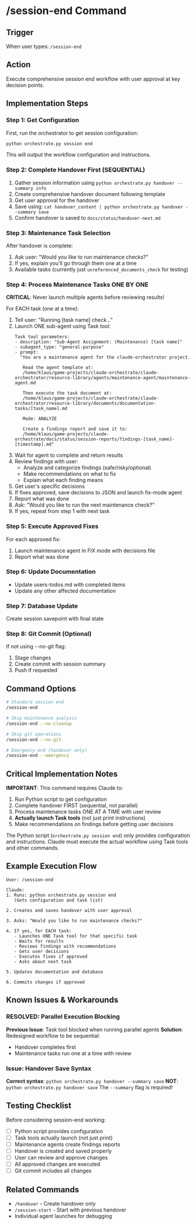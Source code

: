# /session-end Command

## Trigger
When user types: `/session-end`

## Action
Execute comprehensive session end workflow with user approval at key decision points.

## Implementation Steps

### Step 1: Get Configuration
First, run the orchestrator to get session configuration:
```bash
python orchestrate.py session end
```
This will output the workflow configuration and instructions.

### Step 2: Complete Handover First (SEQUENTIAL)
1. Gather session information using `python orchestrate.py handover --summary info`
2. Create comprehensive handover document following template
3. Get user approval for the handover
4. Save using: `cat handover_content | python orchestrate.py handover --summary save`
5. Confirm handover is saved to `docs/status/handover-next.md`

### Step 3: Maintenance Task Selection
After handover is complete:
1. Ask user: "Would you like to run maintenance checks?"
2. If yes, explain you'll go through them one at a time
3. Available tasks (currently just `unreferenced_documents_check` for testing)

### Step 4: Process Maintenance Tasks ONE BY ONE
**CRITICAL**: Never launch multiple agents before reviewing results!

For EACH task (one at a time):
1. Tell user: "Running [task name] check..."
2. Launch ONE sub-agent using Task tool:
   ```
   Task tool parameters:
   - description: "Sub-Agent Assignment: (Maintenance) [task name]"
   - subagent_type: "general-purpose"
   - prompt: 
     "You are a maintenance agent for the claude-orchestrator project.
      
      Read the agent template at: 
      /home/klaus/game-projects/claude-orchestrate/claude-orchestrator/resource-library/agents/maintenance-agent/maintenance-agent.md
      
      Then execute the task document at:
      /home/klaus/game-projects/claude-orchestrate/claude-orchestrator/resource-library/documents/documentation-tasks/[task_name].md
      
      Mode: ANALYZE
      
      Create a findings report and save it to:
      /home/klaus/game-projects/claude-orchestrate/docs/status/session-reports/findings-[task_name]-[timestamp].md"
   ```
3. Wait for agent to complete and return results
4. Review findings with user:
   - Analyze and categorize findings (safe/risky/optional)
   - Make recommendations on what to fix
   - Explain what each finding means
5. Get user's specific decisions
6. If fixes approved, save decisions to JSON and launch fix-mode agent
7. Report what was done
8. Ask: "Would you like to run the next maintenance check?"
9. If yes, repeat from step 1 with next task

### Step 5: Execute Approved Fixes
For each approved fix:
1. Launch maintenance agent in FIX mode with decisions file
2. Report what was done

### Step 6: Update Documentation
- Update users-todos.md with completed items
- Update any other affected documentation

### Step 7: Database Update
Create session savepoint with final state

### Step 8: Git Commit (Optional)
If not using --no-git flag:
1. Stage changes
2. Create commit with session summary
3. Push if requested

## Command Options

```bash
# Standard session end
/session-end

# Skip maintenance analysis
/session-end --no-cleanup

# Skip git operations
/session-end --no-git

# Emergency end (handover only)
/session-end --emergency
```

## Critical Implementation Notes

**IMPORTANT**: This command requires Claude to:
1. Run Python script to get configuration
2. Complete handover FIRST (sequential, not parallel)
3. Process maintenance tasks ONE AT A TIME with user review
4. **Actually launch Task tools** (not just print instructions)
5. Make recommendations on findings before getting user decisions

The Python script (`orchestrate.py session end`) only provides configuration and instructions. Claude must execute the actual workflow using Task tools and other commands.

## Example Execution Flow

```
User: /session-end

Claude:
1. Runs: python orchestrate.py session end
   (Gets configuration and task list)

2. Creates and saves handover with user approval

3. Asks: "Would you like to run maintenance checks?"

4. If yes, for EACH task:
   - Launches ONE Task tool for that specific task
   - Waits for results
   - Reviews findings with recommendations
   - Gets user decisions
   - Executes fixes if approved
   - Asks about next task

5. Updates documentation and database

6. Commits changes if approved
```

## Known Issues & Workarounds

### RESOLVED: Parallel Execution Blocking
**Previous Issue**: Task tool blocked when running parallel agents
**Solution**: Redesigned workflow to be sequential:
- Handover completes first
- Maintenance tasks run one at a time with review

### Issue: Handover Save Syntax
**Correct syntax**: `python orchestrate.py handover --summary save`
**NOT**: `python orchestrate.py handover save`
The `--summary` flag is required!

## Testing Checklist

Before considering session-end working:
- [ ] Python script provides configuration
- [ ] Task tools actually launch (not just print)
- [ ] Maintenance agents create findings reports
- [ ] Handover is created and saved properly
- [ ] User can review and approve changes
- [ ] All approved changes are executed
- [ ] Git commit includes all changes

## Related Commands
- `/handover` - Create handover only
- `/session-start` - Start with previous handover
- Individual agent launches for debugging